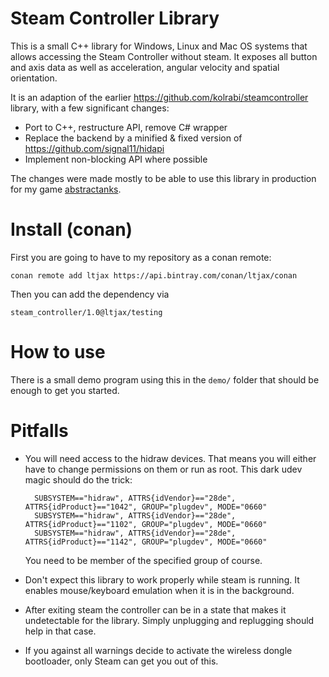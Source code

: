 # Steam Controller Library

This is a small C++ library for Windows, Linux and Mac OS systems that allows accessing the Steam Controller without steam. It exposes all button and axis data as well as acceleration, angular velocity and spatial orientation. 

It is an adaption of the earlier https://github.com/kolrabi/steamcontroller library, with a few significant changes:

- Port to C++, restructure API, remove C# wrapper
- Replace the backend by a minified & fixed version of https://github.com/signal11/hidapi
- Implement non-blocking API where possible

The changes were made mostly to be able to use this library in production for my game [abstractanks](https://ltjax.itch.io/abstractanks).

# Install (conan)

First you are going to have to my repository as a conan remote:
```
conan remote add ltjax https://api.bintray.com/conan/ltjax/conan 
```

Then you can add the dependency via
```
steam_controller/1.0@ltjax/testing
```

# How to use

There is a small demo program using this in the ```demo/``` folder that should be enough to get you started.

# Pitfalls

- You will need access to the hidraw devices. That means you will either have to change permissions on them or run as root. This dark udev magic should do the trick:

        SUBSYSTEM=="hidraw", ATTRS{idVendor}=="28de", ATTRS{idProduct}=="1042", GROUP="plugdev", MODE="0660"
        SUBSYSTEM=="hidraw", ATTRS{idVendor}=="28de", ATTRS{idProduct}=="1102", GROUP="plugdev", MODE="0660"
        SUBSYSTEM=="hidraw", ATTRS{idVendor}=="28de", ATTRS{idProduct}=="1142", GROUP="plugdev", MODE="0660"

    You need to be member of the specified group of course.

- Don't expect this library to work properly while steam is running. It enables mouse/keyboard emulation when it is in the background.

- After exiting steam the controller can be in a state that makes it undetectable for the library. Simply unplugging and replugging should help in that case.

- If you against all warnings decide to activate the wireless dongle bootloader, only Steam can get you out of this.


